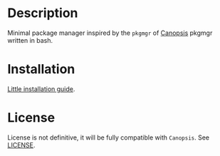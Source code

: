 Description
===========

Minimal package manager inspired by the ``pkgmgr`` of [Canopsis][1] pkgmgr written in bash.

Installation
============

[Little installation guide][2].

License
=======

License is not definitive, it will be fully compatible with ``Canopsis``.
See [LICENSE][3].

[1]: https://github.com/capensis/canopsis
[2]: http://gist.io/3193620
[3]: https://raw.github.com/Socketubs/pkgmgr/master/LICENSE